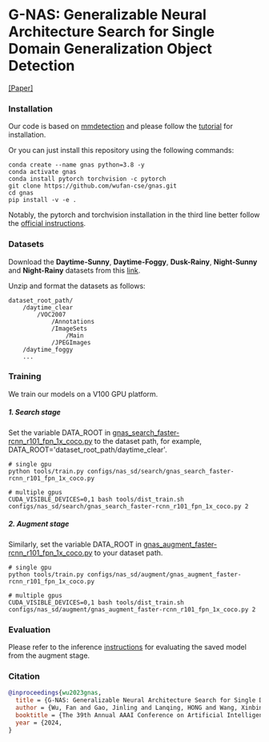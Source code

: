 # G-NAS: Generalizable Neural Architecture Search for Single Domain Generalization Object Detection

[[Paper]](http://arxiv.org/abs/2402.04672)

### Installation

Our code is based on [mmdetection](https://github.com/open-mmlab/mmdetection) and please follow the [tutorial](https://mmdetection.readthedocs.io/en/latest/get_started.html) for installation.

Or you can just install this repository using the following commands:

```
conda create --name gnas python=3.8 -y
conda activate gnas
conda install pytorch torchvision -c pytorch
git clone https://github.com/wufan-cse/gnas.git
cd gnas
pip install -v -e .
```

Notably, the pytorch and torchvision installation in the third line better follow the [official instructions](https://pytorch.org/get-started/locally).

### Datasets

Download the **Daytime-Sunny**, **Daytime-Foggy**, **Dusk-Rainy**, **Night-Sunny** and **Night-Rainy** datasets from this [link](https://drive.google.com/drive/folders/1IIUnUrJrvFgPzU8D6KtV0CXa8k1eBV9B).

Unzip and format the datasets as follows: 

```
dataset_root_path/
    /daytime_clear
        /VOC2007
            /Annotations
            /ImageSets
                /Main
            /JPEGImages
    /daytime_foggy
    ...
```

### Training

We train our models on a V100 GPU platform.

##### 1. Search stage

Set the variable DATA_ROOT in [gnas_search_faster-rcnn_r101_fpn_1x_coco.py](https://github.com/wufan-cse/gnas/blob/main/configs/gnas/search/gnas_search_faster-rcnn_r101_fpn_1x_coco.py) to the dataset path, for example, DATA_ROOT='dataset_root_path/daytime_clear'.

```
# single gpu
python tools/train.py configs/nas_sd/search/gnas_search_faster-rcnn_r101_fpn_1x_coco.py

# multiple gpus
CUDA_VISIBLE_DEVICES=0,1 bash tools/dist_train.sh configs/nas_sd/search/gnas_search_faster-rcnn_r101_fpn_1x_coco.py 2 
```

##### 2. Augment stage

Similarly, set the variable DATA_ROOT in [gnas_augment_faster-rcnn_r101_fpn_1x_coco.py](https://github.com/wufan-cse/gnas/blob/main/configs/gnas/augment/gnas_augment_faster-rcnn_r101_fpn_1x_coco.py) to your dataset path.

```
# single gpu
python tools/train.py configs/nas_sd/augment/gnas_augment_faster-rcnn_r101_fpn_1x_coco.py

# multiple gpus
CUDA_VISIBLE_DEVICES=0,1 bash tools/dist_train.sh configs/nas_sd/augment/gnas_augment_faster-rcnn_r101_fpn_1x_coco.py 2 
```

### Evaluation

Please refer to the inference [instructions](https://mmdetection.readthedocs.io/en/latest/user_guides/inference.html) for evaluating the saved model from the augment stage.

### Citation

```bibtex
@inproceedings{wu2023gnas,
  title = {G-NAS: Generalizable Neural Architecture Search for Single Domain Generalization Object Detection},
  author = {Wu, Fan and Gao, Jinling and Lanqing, HONG and Wang, Xinbing and Zhou, Chenghu and Ye, Nanyang},
  booktitle = {The 39th Annual AAAI Conference on Artificial Intelligence},
  year = {2024,
}
```
